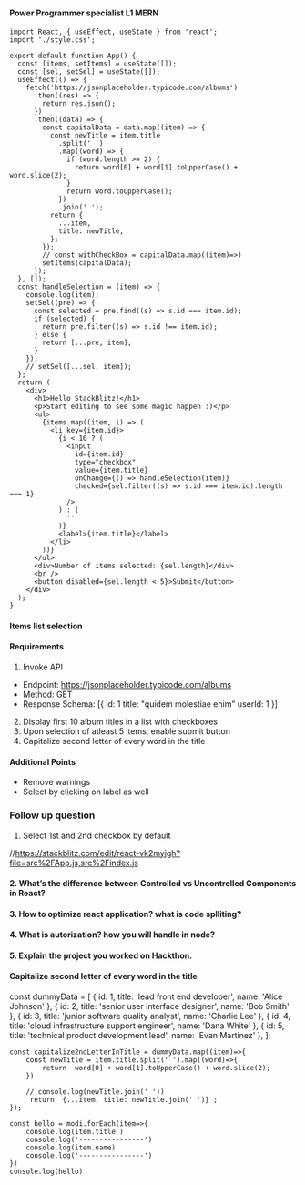 #### Power Programmer specialist L1 MERN

```
import React, { useEffect, useState } from 'react';
import './style.css';

export default function App() {
  const [items, setItems] = useState([]);
  const [sel, setSel] = useState([]);
  useEffect(() => {
    fetch('https://jsonplaceholder.typicode.com/albums')
      .then((res) => {
        return res.json();
      })
      .then((data) => {
        const capitalData = data.map((item) => {
          const newTitle = item.title
            .split(' ')
            .map((word) => {
              if (word.length >= 2) {
                return word[0] + word[1].toUpperCase() + word.slice(2);
              }
              return word.toUpperCase();
            })
            .join(' ');
          return {
            ...item,
            title: newTitle,
          };
        });
        // const withCheckBox = capitalData.map((item)=>)
        setItems(capitalData);
      });
  }, []);
  const handleSelection = (item) => {
    console.log(item);
    setSel((pre) => {
      const selected = pre.find((s) => s.id === item.id);
      if (selected) {
        return pre.filter((s) => s.id !== item.id);
      } else {
        return [...pre, item];
      }
    });
    // setSel([...sel, item]);
  };
  return (
    <div>
      <h1>Hello StackBlitz!</h1>
      <p>Start editing to see some magic happen :)</p>
      <ul>
        {items.map((item, i) => (
          <li key={item.id}>
            {i < 10 ? (
              <input
                id={item.id}
                type="checkbox"
                value={item.title}
                onChange={() => handleSelection(item)}
                checked={sel.filter((s) => s.id === item.id).length === 1}
              />
            ) : (
              ''
            )}
            <label>{item.title}</label>
          </li>
        ))}
      </ul>
      <div>Number of items selected: {sel.length}</div>
      <br />
      <button disabled={sel.length < 5}>Submit</button>
    </div>
  );
}
```

#### Items list selection

#### Requirements

1. Invoke API

- Endpoint: https://jsonplaceholder.typicode.com/albums
- Method: GET
- Response Schema: [{
  id: 1
  title: "quidem molestiae enim"
  userId: 1
  }]

2. Display first 10 album titles in a list with checkboxes
3. Upon selection of atleast 5 items, enable submit button
4. Capitalize second letter of every word in the title

#### Additional Points

- Remove warnings
- Select by clicking on label as well

### Follow up question
1. Select 1st and 2nd checkbox by default

//https://stackblitz.com/edit/react-vk2myjgh?file=src%2FApp.js,src%2Findex.js

#### 2. What’s the difference between Controlled vs Uncontrolled Components in React?
#### 3. How to optimize react application? what is code splliting?
#### 4. What is autorization? how you will handle in node?
#### 5. Explain the project you worked on Hackthon.


#### Capitalize second letter of every word in the title

const dummyData = [
  { id: 1, title: 'lead front end developer', name: 'Alice Johnson' },
  { id: 2, title: 'senior user interface designer', name: 'Bob Smith' },
  { id: 3, title: 'junior software quality analyst', name: 'Charlie Lee' },
  { id: 4, title: 'cloud infrastructure support engineer', name: 'Dana White' },
  { id: 5, title: 'technical product development lead', name: 'Evan Martinez' },
];

```
const capitalize2ndLetterInTitle = dummyData.map((item)=>{
    const newTitle = item.title.split(' ').map((word)=>{
        return  word[0] + word[1].toUpperCase() + word.slice(2);
    })
    
    // console.log(newTitle.join(' '))
     return  {...item, title: newTitle.join(' ')} ;
});

const hello = modi.forEach(item=>{
    console.log(item.title )
    console.log('----------------')
    console.log(item.name)
    console.log('----------------')
})
console.log(hello)


```
